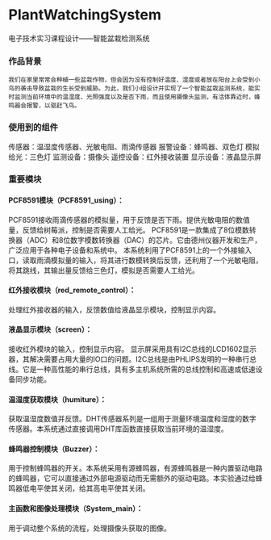 # PlantWatchingSystem
电子技术实习课程设计——智能盆栽检测系统
### 作品背景
    我们在家里常常会种植一些盆栽作物，但会因为没有控制好温度、湿度或者放在阳台上会受到小鸟的袭击导致盆栽的生长受到威胁。为此，我们小组设计并实现了一个智能盆栽监测系统，能实时监测当前环境中的温湿度、光照强度以及是否下雨，而且使用摄像头监测，有活体靠近时，蜂鸣器会报警，以驱赶飞鸟。
### 使用到的组件
传感器：温湿度传感器、光敏电阻、雨滴传感器
报警设备：蜂鸣器、双色灯
模拟给光：三色灯
监测设备：摄像头
遥控设备：红外接收装置
显示设备：液晶显示屏
### 重要模块
#### PCF8591模块（PCF8591_using）：
PCF8591接收雨滴传感器的模拟量，用于反馈是否下雨。提供光敏电阻的数值量，反馈给树莓派，控制是否需要人工给光。
PCF8591是一款集成了8位模数转换器（ADC）和8位数字模数转换器（DAC）的芯片。它由德州仪器开发和生产，广泛应用于各种电子设备和系统中。
本系统利用了PCF8591上的一个外接输入口，读取雨滴模拟量的输入，将其进行数模转换后反馈，还利用了一个光敏电阻，将其跳线，其输出量反馈给三色灯，模拟是否需要人工给光。
#### 红外接收模块（red_remote_control）：
处理红外接收器的输入，反馈数值给液晶显示模块，控制显示内容。
#### 液晶显示模块（screen）：
接收红外模块的输入，控制显示内容。
显示屏采用具有I2C总线的LCD1602显示器，其解决需要占用大量的IO口的问题。I2C总线是由PHLIPS发明的一种串行总线。它是一种高性能的串行总线，具有多主机系统所需的总线控制和高速或低速设备同步功能。
#### 温湿度获取模块（humiture）：
获取温湿度数值并反馈。DHT传感器系列是一组用于测量环境温度和湿度的数字传感器。本系统通过直接调用DHT库函数直接获取当前环境的温湿度。
#### 蜂鸣器控制模块（Buzzer）：
用于控制蜂鸣器的开关。本系统采用有源蜂鸣器，有源蜂鸣器是一种内置驱动电路的蜂鸣器，它可以直接通过外部电源驱动而无需额外的驱动电路。本实验通过给蜂鸣器低电平使其关闭，给其高电平使其关闭。
#### 主函数和图像处理模块（System_main）：
用于调动整个系统的流程，处理摄像头获取的图像。
